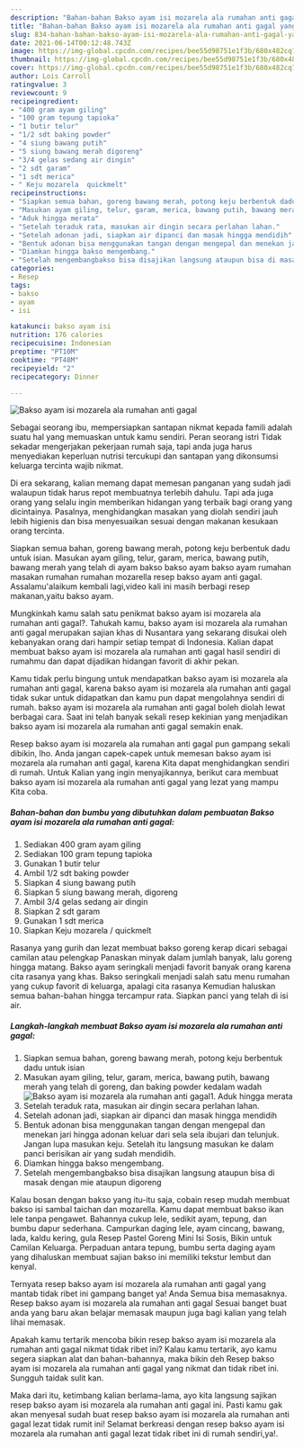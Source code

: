 ```yaml
---
description: "Bahan-bahan Bakso ayam isi mozarela ala rumahan anti gagal yang lezat Untuk Jualan"
title: "Bahan-bahan Bakso ayam isi mozarela ala rumahan anti gagal yang lezat Untuk Jualan"
slug: 834-bahan-bahan-bakso-ayam-isi-mozarela-ala-rumahan-anti-gagal-yang-lezat-untuk-jualan
date: 2021-06-14T00:12:48.743Z
image: https://img-global.cpcdn.com/recipes/bee55d98751e1f3b/680x482cq70/bakso-ayam-isi-mozarela-ala-rumahan-anti-gagal-foto-resep-utama.jpg
thumbnail: https://img-global.cpcdn.com/recipes/bee55d98751e1f3b/680x482cq70/bakso-ayam-isi-mozarela-ala-rumahan-anti-gagal-foto-resep-utama.jpg
cover: https://img-global.cpcdn.com/recipes/bee55d98751e1f3b/680x482cq70/bakso-ayam-isi-mozarela-ala-rumahan-anti-gagal-foto-resep-utama.jpg
author: Lois Carroll
ratingvalue: 3
reviewcount: 9
recipeingredient:
- "400 gram ayam giling"
- "100 gram tepung tapioka"
- "1 butir telur"
- "1/2 sdt baking powder"
- "4 siung bawang putih"
- "5 siung bawang merah digoreng"
- "3/4 gelas sedang air dingin"
- "2 sdt garam"
- "1 sdt merica"
- " Keju mozarela  quickmelt"
recipeinstructions:
- "Siapkan semua bahan, goreng bawang merah, potong keju berbentuk dadu untuk isian"
- "Masukan ayam giling, telur, garam, merica, bawang putih, bawang merah yang telah di goreng, dan baking powder kedalam wadah"
- "Aduk hingga merata"
- "Setelah teraduk rata, masukan air dingin secara perlahan lahan."
- "Setelah adonan jadi, siapkan air dipanci dan masak hingga mendidih"
- "Bentuk adonan bisa menggunakan tangan dengan mengepal dan menekan jari hingga adonan keluar dari sela sela ibujari dan telunjuk. Jangan lupa masukan keju. Setelah itu langsung masukan ke dalam panci berisikan air yang sudah mendidih."
- "Diamkan hingga bakso mengembang."
- "Setelah mengembangbakso bisa disajikan langsung ataupun bisa di masak dengan mie ataupun digoreng"
categories:
- Resep
tags:
- bakso
- ayam
- isi

katakunci: bakso ayam isi 
nutrition: 176 calories
recipecuisine: Indonesian
preptime: "PT10M"
cooktime: "PT48M"
recipeyield: "2"
recipecategory: Dinner

---
```



![Bakso ayam isi mozarela ala rumahan anti gagal](https://img-global.cpcdn.com/recipes/bee55d98751e1f3b/680x482cq70/bakso-ayam-isi-mozarela-ala-rumahan-anti-gagal-foto-resep-utama.jpg)

Sebagai seorang ibu, mempersiapkan santapan nikmat kepada famili adalah suatu hal yang memuaskan untuk kamu sendiri. Peran seorang istri Tidak sekadar mengerjakan pekerjaan rumah saja, tapi anda juga harus menyediakan keperluan nutrisi tercukupi dan santapan yang dikonsumsi keluarga tercinta wajib nikmat.

Di era  sekarang, kalian memang dapat memesan panganan yang sudah jadi walaupun tidak harus repot membuatnya terlebih dahulu. Tapi ada juga orang yang selalu ingin memberikan hidangan yang terbaik bagi orang yang dicintainya. Pasalnya, menghidangkan masakan yang diolah sendiri jauh lebih higienis dan bisa menyesuaikan sesuai dengan makanan kesukaan orang tercinta. 

Siapkan semua bahan, goreng bawang merah, potong keju berbentuk dadu untuk isian. Masukan ayam giling, telur, garam, merica, bawang putih, bawang merah yang telah di ayam bakso bakso ayam bakso ayam rumahan masakan rumahan rumahan mozarella resep bakso ayam anti gagal. Assalamu&#39;alaikum kembali lagi,video kali ini masih berbagi resep makanan,yaitu bakso ayam.

Mungkinkah kamu salah satu penikmat bakso ayam isi mozarela ala rumahan anti gagal?. Tahukah kamu, bakso ayam isi mozarela ala rumahan anti gagal merupakan sajian khas di Nusantara yang sekarang disukai oleh kebanyakan orang dari hampir setiap tempat di Indonesia. Kalian dapat membuat bakso ayam isi mozarela ala rumahan anti gagal hasil sendiri di rumahmu dan dapat dijadikan hidangan favorit di akhir pekan.

Kamu tidak perlu bingung untuk mendapatkan bakso ayam isi mozarela ala rumahan anti gagal, karena bakso ayam isi mozarela ala rumahan anti gagal tidak sukar untuk didapatkan dan kamu pun dapat mengolahnya sendiri di rumah. bakso ayam isi mozarela ala rumahan anti gagal boleh diolah lewat berbagai cara. Saat ini telah banyak sekali resep kekinian yang menjadikan bakso ayam isi mozarela ala rumahan anti gagal semakin enak.

Resep bakso ayam isi mozarela ala rumahan anti gagal pun gampang sekali dibikin, lho. Anda jangan capek-capek untuk memesan bakso ayam isi mozarela ala rumahan anti gagal, karena Kita dapat menghidangkan sendiri di rumah. Untuk Kalian yang ingin menyajikannya, berikut cara membuat bakso ayam isi mozarela ala rumahan anti gagal yang lezat yang mampu Kita coba.

<!--inarticleads1-->

##### Bahan-bahan dan bumbu yang dibutuhkan dalam pembuatan Bakso ayam isi mozarela ala rumahan anti gagal:

1. Sediakan 400 gram ayam giling
1. Sediakan 100 gram tepung tapioka
1. Gunakan 1 butir telur
1. Ambil 1/2 sdt baking powder
1. Siapkan 4 siung bawang putih
1. Siapkan 5 siung bawang merah, digoreng
1. Ambil 3/4 gelas sedang air dingin
1. Siapkan 2 sdt garam
1. Gunakan 1 sdt merica
1. Siapkan  Keju mozarela / quickmelt


Rasanya yang gurih dan lezat membuat bakso goreng kerap dicari sebagai camilan atau pelengkap Panaskan minyak dalam jumlah banyak, lalu goreng hingga matang. Bakso ayam seringkali menjadi favorit banyak orang karena cita rasanya yang khas. Bakso seringkali menjadi salah satu menu rumahan yang cukup favorit di keluarga, apalagi cita rasanya Kemudian haluskan semua bahan-bahan hingga tercampur rata. Siapkan panci yang telah di isi air. 

<!--inarticleads2-->

##### Langkah-langkah membuat Bakso ayam isi mozarela ala rumahan anti gagal:

1. Siapkan semua bahan, goreng bawang merah, potong keju berbentuk dadu untuk isian
1. Masukan ayam giling, telur, garam, merica, bawang putih, bawang merah yang telah di goreng, dan baking powder kedalam wadah
<img src="https://img-global.cpcdn.com/steps/8a14de1371a0a4e8/160x128cq70/bakso-ayam-isi-mozarela-ala-rumahan-anti-gagal-langkah-memasak-2-foto.jpg" alt="Bakso ayam isi mozarela ala rumahan anti gagal">1. Aduk hingga merata
1. Setelah teraduk rata, masukan air dingin secara perlahan lahan.
1. Setelah adonan jadi, siapkan air dipanci dan masak hingga mendidih
1. Bentuk adonan bisa menggunakan tangan dengan mengepal dan menekan jari hingga adonan keluar dari sela sela ibujari dan telunjuk. Jangan lupa masukan keju. Setelah itu langsung masukan ke dalam panci berisikan air yang sudah mendidih.
1. Diamkan hingga bakso mengembang.
1. Setelah mengembangbakso bisa disajikan langsung ataupun bisa di masak dengan mie ataupun digoreng


Kalau bosan dengan bakso yang itu-itu saja, cobain resep mudah membuat bakso isi sambal taichan dan mozarella. Kamu dapat membuat bakso ikan lele tanpa pengawet. Bahannya cukup lele, sedikit ayam, tepung, dan bumbu dapur sederhana. Campurkan daging lele, ayam cincang, bawang, lada, kaldu kering, gula Resep Pastel Goreng Mini Isi Sosis, Bikin untuk Camilan Keluarga. Perpaduan antara tepung, bumbu serta daging ayam yang dihaluskan membuat sajian bakso ini memiliki tekstur lembut dan kenyal. 

Ternyata resep bakso ayam isi mozarela ala rumahan anti gagal yang mantab tidak ribet ini gampang banget ya! Anda Semua bisa memasaknya. Resep bakso ayam isi mozarela ala rumahan anti gagal Sesuai banget buat anda yang baru akan belajar memasak maupun juga bagi kalian yang telah lihai memasak.

Apakah kamu tertarik mencoba bikin resep bakso ayam isi mozarela ala rumahan anti gagal nikmat tidak ribet ini? Kalau kamu tertarik, ayo kamu segera siapkan alat dan bahan-bahannya, maka bikin deh Resep bakso ayam isi mozarela ala rumahan anti gagal yang nikmat dan tidak ribet ini. Sungguh taidak sulit kan. 

Maka dari itu, ketimbang kalian berlama-lama, ayo kita langsung sajikan resep bakso ayam isi mozarela ala rumahan anti gagal ini. Pasti kamu gak akan menyesal sudah buat resep bakso ayam isi mozarela ala rumahan anti gagal lezat tidak rumit ini! Selamat berkreasi dengan resep bakso ayam isi mozarela ala rumahan anti gagal lezat tidak ribet ini di rumah sendiri,ya!.

